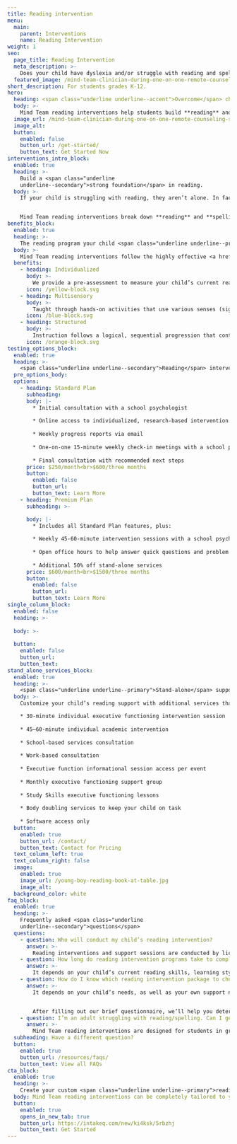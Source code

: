 ```yaml
---
title: Reading intervention
menu:
  main:
    parent: Interventions
    name: Reading Intervention
weight: 1
seo:
  page_title: Reading Intervention
  meta_description: >-
    Does your child have dyslexia and/or struggle with reading and spelling? Mind Team remote reading interventions build reading skills with hands-on learning.
  featured_image: /mind-team-clinician-during-one-on-one-remote-counseling-session-2.jpg
short_description: For students grades K-12.
hero:
  heading: <span class="underline underline--accent">Overcome</span> challenges in reading.
  body: >-
    Mind Team reading interventions help students build **reading** and **spelling** skills through one-on-one **phonics instruction** and hands-on learning.
  image_url: /mind-team-clinician-during-one-on-one-remote-counseling-session-2.jpg
  image_alt:
  button:
    enabled: false
    button_url: /get-started/
    button_text: Get Started Now
interventions_intro_block: 
  enabled: true
  heading: >-
    Build a <span class="underline
    underline--secondary">strong foundation</span> in reading.
  body: >-
    If your child is struggling with reading, they aren’t alone. In fact, 35% of 4th graders in the US read below the basic level (<a href="https://www.orton-gillingham.com/" target="_blank" rel="nofollow noopener noreferrer">Orton-Gillingham</a>). We’re here to change that. 


    Mind Team reading interventions break down **reading** and **spelling** into smaller, more manageable skills to ensure your child fully understands basic fundamentals in **phonics, vocabulary, fluency** and more, which are then built upon throughout the program.
benefits_block:
  enabled: true
  heading: >-
    The reading program your child <span class="underline underline--primary">deserves</span>.
  body: >-
    Mind Team reading interventions follow the highly effective <a href="https://www.orton-gillingham.com/" target="_blank" rel="nofollow noopener noreferrer">Orton-Gillingham model</a> to provide the most effective, personalized learning environment for each student.
  benefits:
    - heading: Individualized 
      body: >-
        We provide a pre-assessment to measure your child’s current reading skills and tailor the program to their unique needs.
      icon: /yellow-block.svg
    - heading: Multisensory
      body: >-
        Taught through hands-on activities that use various senses (sight, hearing, touch and movement).
      icon: /blue-block.svg
    - heading: Structured
      body: >-
        Instruction follows a logical, sequential progression that continues to build on your child’s reading skills.
      icon: /orange-block.svg
testing_options_block:
  enabled: true
  heading: >-
    <span class="underline underline--secondary">Reading</span> intervention packages
  pre_options_body:
  options:
    - heading: Standard Plan
      subheading:
      body: |-
        * Initial consultation with a school psychologist 
        
        * Online access to individualized, research-based intervention program
        
        * Weekly progress reports via email
        
        * One-on-one 15-minute weekly check-in meetings with a school psychologist
        
        * Final consultation with recommended next steps
      price: $250/month<br>$600/three months
      button:
        enabled: false
        button_url: 
        button_text: Learn More
    - heading: Premium Plan
      subheading: >-

      body: |-
        * Includes all Standard Plan features, plus: 
        
        * Weekly 45-60-minute intervention sessions with a school psychologist 
        
        * Open office hours to help answer quick questions and problem solve
        
        * Additional 50% off stand-alone services
      price: $600/month<br>$1500/three months
      button:
        enabled: false
        button_url: 
        button_text: Learn More
single_column_block:
  enabled: false
  heading: >-
    
  body: >-
    
  button:
    enabled: false
    button_url: 
    button_text: 
stand_alone_services_block: 
  enabled: true
  heading: >-
    <span class="underline underline--primary">Stand-alone</span> support services
  body: >-
    Customize your child’s reading support with additional services that can stand alone or be added on to one of the reading intervention packages above, including:

    * 30-minute individual executive functioning intervention session
    
    * 45–60-minute individual academic intervention 
    
    * School-based services consultation 
    
    * Work-based consultation 
    
    * Executive function informational session access per event 
    
    * Monthly executive functioning support group
    
    * Study Skills executive functioning lessons
    
    * Body doubling services to keep your child on task
    
    * Software access only
  button:
    enabled: true
    button_url: /contact/
    button_text: Contact for Pricing
  text_column_left: true
  text_column_right: false
  image:
    enabled: true
    image_url: /young-boy-reading-book-at-table.jpg
    image_alt:
  background_color: white
faq_block:
  enabled: true
  heading: >-
    Frequently asked <span class="underline
    underline--secondary">questions</span>
  questions:
    - question: Who will conduct my child’s reading intervention?
      answer: >-
        Reading interventions and support sessions are conducted by licensed interventionists and school psychologists who fit your child’s unique needs.
    - question: How long do reading intervention programs take to complete?
      answer: >-
        It depends on your child’s current reading skills, learning style and many other factors. Typically, it takes **3 months (~12 weeks)** to create change and see meaningful growth.
    - question: How do I know which reading intervention package to choose?
      answer: >-
        It depends on your child’s needs, as well as your own support needs and budget. Luckily, you don’t have to figure it out all on your own. 


        After filling out our brief questionnaire, we’ll help you determine which reading intervention program or service best fits your needs.
    - question: I’m an adult struggling with reading/spelling. Can I get a reading intervention?
      answer: >-
        Mind Team reading interventions are designed for students in grades K-12. However, our professional team can help create a customized treatment plan to help adults of any age overcome reading challenges and other learning struggles.
  subheading: Have a different question?
  button:
    enabled: true
    button_url: /resources/faqs/
    button_text: View all FAQs
cta_block:
  enabled: true
  heading: >-
    Create your custom <span class="underline underline--primary">reading</span> support program.
  body: Mind Team reading interventions can be completely tailored to your child’s needs, as well as your budget. Get started with our brief questionnaire to learn more about our additional reading support services and flexible options that suit you and your child’s needs.
  button:
    enabled: true
    opens_in_new_tab: true
    button_url: https://intakeq.com/new/ki4ksk/5rbzhj
    button_text: Get Started
---
```

